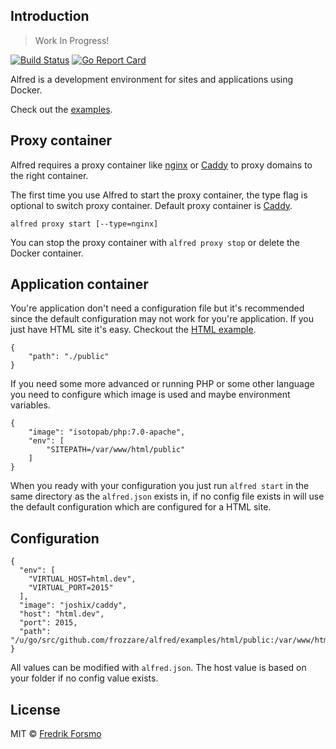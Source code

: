 ## Introduction

> Work In Progress!

[![Build Status](https://travis-ci.org/frozzare/alfred.svg?branch=master)](https://travis-ci.org/frozzare/alfred) [![Go Report Card](https://goreportcard.com/badge/github.com/frozzare/alfred)](https://goreportcard.com/report/github.com/frozzare/alfred)

Alfred is a development environment for sites and applications using Docker.

Check out the [examples](https://github.com/frozzare/alfred/tree/master/examples).

## Proxy container

Alfred requires a proxy container like [nginx](https://github.com/frozzare/caddy-proxy) or [Caddy](https://github.com/frozzare/caddy-proxy) to proxy domains to the right container.

The first time you use Alfred to start the proxy container, the type flag is optional to switch proxy container. Default proxy container is [Caddy](https://github.com/frozzare/caddy-proxy).

```
alfred proxy start [--type=nginx]
```

You can stop the proxy container with `alfred proxy stop` or delete the Docker container.

## Application container

You're application don't need a configuration file but it's recommended since the default configuration may not work for you're application. If you just have HTML site it's easy. Checkout the [HTML example](https://github.com/frozzare/alfred/tree/master/examples/html).

```
{
    "path": "./public"
}
```

If you need some more advanced or running PHP or some other language you need to configure which image is used and maybe environment variables.

```
{
    "image": "isotopab/php:7.0-apache",
    "env": [
        "SITEPATH=/var/www/html/public"
    ]
}
```

When you ready with your configuration you just run `alfred start` in the same directory as the `alfred.json` exists in, if no config file exists in will use the default configuration which are configured for a HTML site.

## Configuration

```
{
  "env": [
    "VIRTUAL_HOST=html.dev",
    "VIRTUAL_PORT=2015"
  ],
  "image": "joshix/caddy",
  "host": "html.dev",
  "port": 2015,
  "path": "/u/go/src/github.com/frozzare/alfred/examples/html/public:/var/www/html:ro"
}
```

All values can be modified with `alfred.json`. The host value is based on your folder if no config value exists.

## License

MIT © [Fredrik Forsmo](https://github.com/frozzare)